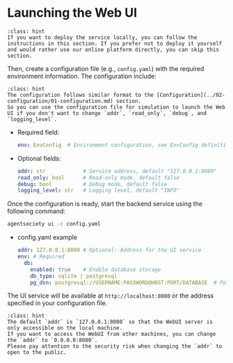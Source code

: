 # Launching the Web UI

```{admonition} Hint
:class: hint
If you want to deploy the service locally, you can follow the instructions in this section. If you prefer not to deploy it yourself and would rather use our online platform directly, you can skip this section.
```

Then, create a configuration file (e.g., `config.yaml`) with the required environment information. The configuration include:

```{admonition} Hint
:class: hint
The configuration follows similar format to the [Configuration](../02-configuration/01-configuration.md) section.
So you can use the configuration file for simulation to launch the Web UI if you don't want to change `addr`, `read_only`, `debug`, and `logging_level`.
```

- Required field:
  ```yaml
  env: EnvConfig  # Environment configuration, see EnvConfig definition in `agentsociety/configs/env.py`
  ```

- Optional fields:
  ```yaml
  addr: str            # Service address, default "127.0.0.1:8080"
  read_only: bool      # Read-only mode, default false
  debug: bool          # Debug mode, default false
  logging_level: str   # Logging level, default "INFO"
  ```

Once the configuration is ready, start the backend service using the following command:

 ```bash
 agentsociety ui -c config.yaml
 ```

- config.yaml example
    ```yaml
    addr: 127.0.0.1:8080 # Optional: Address for the UI service
    env: # Required
      db:
        enabled: true    # Enable database storage
        db_type: sqlite | postgresql
        pg_dsn: postgresql://USERNAME:PASSWORD@HOST:PORT/DATABASE  # PostgreSQL connection string
    ```

The UI service will be available at `http://localhost:8080` or the address specified in your configuration file.

```{admonition} Hint
:class: hint
The default `addr` is `127.0.0.1:8080` so that the WebUI server is only accessible on the local machine.
If you want to access the WebUI from other machines, you can change the `addr` to `0.0.0.0:8080`.
Please pay attention to the security risk when changing the `addr` to open to the public.
```